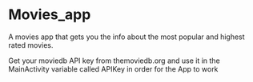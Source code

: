 # Movies_app
A movies app that gets you the info about the most popular and highest rated movies.

Get your moviedb API key from themoviedb.org and use it in the MainActivity variable called APIKey in order for the App to work

